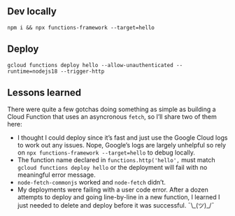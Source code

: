 ## Dev locally

```
npm i && npx functions-framework --target=hello
```

## Deploy

```
gcloud functions deploy hello --allow-unauthenticated --runtime=nodejs18 --trigger-http
```

## Lessons learned

There were quite a few gotchas doing something as simple as building a Cloud Function that uses an asyncronous `fetch`, so I’ll share two of them here:

- I thought I could deploy since it’s fast and just use the Google Cloud logs to work out any issues. Nope, Google’s logs are largely unhelpful so rely on `npx functions-framework --target=hello` to debug locally.
- The function name declared in `functions.http('hello',` must match `gcloud functions deploy hello` or the deployment will fail with no meaningful error message.
- `node-fetch-commonjs` worked and `node-fetch` didn’t.
- My deployments were failing with a user code error. After a dozen attempts to deploy and going line-by-line in a new function, I learned I just needed to delete and deploy before it was successful. ¯\\\_(ツ)\_/¯
